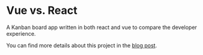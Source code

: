 # Vue vs. React

A Kanban board app written in both react and vue to compare the developer experience.

You can find more details about this project in the [blog post](https://fabian-kleine.dev/projects/vue-vs-react).